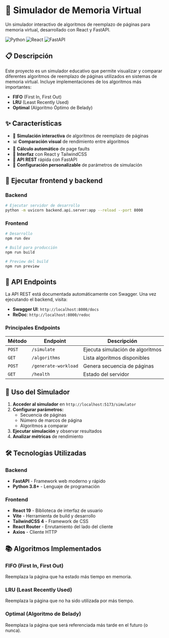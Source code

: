 # 🧠 Simulador de Memoria Virtual

Un simulador interactivo de algoritmos de reemplazo de páginas para memoria virtual, desarrollado con React y FastAPI.

![Python](https://img.shields.io/badge/Python-3.8+-blue?logo=python&logoColor=white)
![React](https://img.shields.io/badge/React-19.x-blue?logo=react&logoColor=white)
![FastAPI](https://img.shields.io/badge/FastAPI-Latest-green?logo=fastapi&logoColor=white)
## 📋 Descripción

Este proyecto es un simulador educativo que permite visualizar y comparar diferentes algoritmos de reemplazo de páginas utilizados en sistemas de memoria virtual. Incluye implementaciones de los algoritmos más importantes:

- **FIFO** (First In, First Out)
- **LRU** (Least Recently Used)
- **Optimal** (Algoritmo Óptimo de Belady)

## ✨ Características

- 🎯 **Simulación interactiva** de algoritmos de reemplazo de páginas
- 📊 **Comparación visual** de rendimiento entre algoritmos
- 🧮 **Cálculo automático** de page faults
- 🎨 **Interfaz** con React y TailwindCSS
- 🚀 **API REST** rápida con FastAPI
- 🔧 **Configuración personalizable** de parámetros de simulación

## 📝 Ejecutar frontend y backend

### Backend
```bash
# Ejecutar servidor de desarrollo
python -m uvicorn backend.api.server:app --reload --port 8000

```

### Frontend
```bash
# Desarrollo
npm run dev

# Build para producción
npm run build

# Preview del build
npm run preview

```


## 📡 API Endpoints

La API REST está documentada automáticamente con Swagger. Una vez ejecutando el backend, visita:

- **Swagger UI**: `http://localhost:8000/docs`
- **ReDoc**: `http://localhost:8000/redoc`

### Principales Endpoints

| Método | Endpoint | Descripción |
|--------|----------|-------------|
| `POST` | `/simulate` | Ejecuta simulación de algoritmos |
| `GET` | `/algorithms` | Lista algoritmos disponibles |
| `POST` | `/generate-workload` | Genera secuencia de páginas |
| `GET` | `/health` | Estado del servidor |

## 🎯 Uso del Simulador

1. **Acceder al simulador** en `http://localhost:5173/simulator`
2. **Configurar parámetros:**
   - Secuencia de páginas
   - Número de marcos de página
   - Algoritmos a comparar
3. **Ejecutar simulación** y observar resultados
4. **Analizar métricas** de rendimiento

## 🛠️ Tecnologías Utilizadas

### Backend
- **FastAPI** - Framework web moderno y rápido
- **Python 3.8+** - Lenguaje de programación

### Frontend
- **React 19** - Biblioteca de interfaz de usuario
- **Vite** - Herramienta de build y desarrollo
- **TailwindCSS 4** - Framework de CSS
- **React Router** - Enrutamiento del lado del cliente
- **Axios** - Cliente HTTP



## 📚 Algoritmos Implementados

### FIFO (First In, First Out)
Reemplaza la página que ha estado más tiempo en memoria.

### LRU (Least Recently Used)
Reemplaza la página que no ha sido utilizada por más tiempo.

### Optimal (Algoritmo de Belady)
Reemplaza la página que será referenciada más tarde en el futuro (o nunca).
